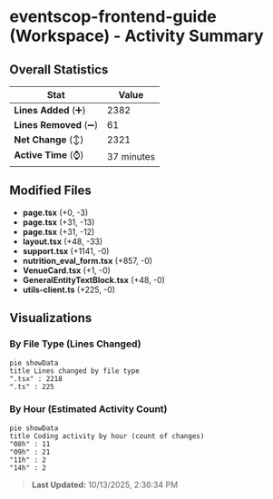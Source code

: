 # eventscop-frontend-guide (Workspace) - Activity Summary 

## Overall Statistics

| Stat                   | Value                                                             |
| ---------------------- | ----------------------------------------------------------------- |
| **Lines Added** (➕)   | 2382                                          |
| **Lines Removed** (➖) | 61                                        |
| **Net Change** (↕)    | 2321                |
| **Active Time** (⌚)   | 37 minutes |


## Modified Files
- **page.tsx** (+0, -3)
- **page.tsx** (+31, -13)
- **page.tsx** (+31, -12)
- **layout.tsx** (+48, -33)
- **support.tsx** (+1141, -0)
- **nutrition_eval_form.tsx** (+857, -0)
- **VenueCard.tsx** (+1, -0)
- **GeneralEntityTextBlock.tsx** (+48, -0)
- **utils-client.ts** (+225, -0)

## Visualizations

### By File Type (Lines Changed)

```mermaid
pie showData
title Lines changed by file type
".tsx" : 2218
".ts" : 225
```

### By Hour (Estimated Activity Count)

```mermaid
pie showData
title Coding activity by hour (count of changes)
"08h" : 11
"09h" : 21
"11h" : 2
"14h" : 2
```


> **Last Updated:** 10/13/2025, 2:36:34 PM